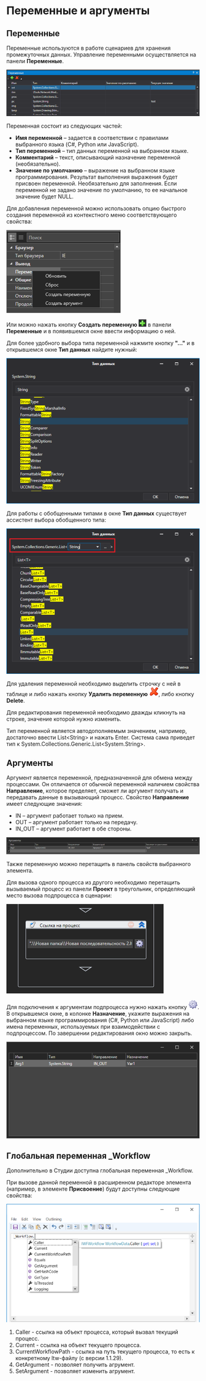 # Переменные и аргументы

## Переменные

Переменные используются в работе сценариев для хранения промежуточных данных. Управление переменными осуществляется на панели **Переменные**.

![](<../../.gitbook/assets/0 (168).png>)

Переменная состоит из следующих частей:

* **Имя переменной** – задается в соответствии с правилами выбранного языка (C#, Python или JavaScript).
* **Тип переменной** – тип данных переменной на выбранном языке.
* **Комментарий** – текст, описывающий назначение переменной (необязательно).
* **Значение по умолчанию** – выражение на выбранном языке программирования. Результат выполнения выражения будет присвоен переменной. Необязательно для заполнения. Если переменной не задано значение по умолчанию, то ее начальное значение будет NULL.

Для добавления переменной можно использовать опцию быстрого создания переменной из контекстного меню соответствующего свойства:

![](<../../.gitbook/assets/image (368).png>)

Или можно нажать кнопку **Создать переменную** ![](<../../.gitbook/assets/1 (141).png>) в панели **Переменные** и в появившемся окне ввести информацию о ней.

Для более удобного выбора типа переменной нажмите кнопку **"…"** и в открывшемся окне **Тип данных** найдите нужный:

![](<../../.gitbook/assets/3 (8).png>)

Для работы с обобщенными типами в окне **Тип данных** существует ассистент выбора обобщенного типа:

![](<../../.gitbook/assets/4 (9).png>)

Для удаления переменной необходимо выделить строчку с ней в таблице и либо нажать кнопку **Удалить переменную** ![](<../../.gitbook/assets/13 (1) (1) (2) (1) (1) (2).png>), либо кнопку **Delete**.

Для редактирования переменной необходимо дважды кликнуть на строке, значение которой нужно изменить.

Тип переменной является автодополняемым значением, например, достаточно ввести List\<String> и нажать Enter. Система сама приведет тип к System.Collections.Generic.List\<System.String>.

## Аргументы

Аргумент является переменной, предназначенной для обмена между процессами. Он отличается от обычной переменной наличием свойства **Направление**, которое пределяет, сможет ли аргумент получать и передавать данные в вызывающий процесс. Свойство **Направление** имеет следующие значения:

* IN – аргумент работает только на прием.
* OUT – аргумент работает только на передачу.
* IN\_OUT – аргумент работает в обе стороны.

![](<../../.gitbook/assets/6 (5).png>)

Также переменную можно перетащить в панель свойств выбранного элемента.

Для вызова одного процесса из другого необходимо перетащить вызываемый процесс из панели **Проект** в треугольник, определяющий место вызова подпроцесса в сценарии:

![](../../.gitbook/assets/7.png)

Для подключения к аргументам подпроцесса нужно нажать кнопку ![](<../../.gitbook/assets/8 (3).png>). В открывшемся окне, в колонке **Назначение**, укажите выражения на выбранном языке программирования (C#, Python или JavaScript) либо имена переменных, используемых при взаимодействии с подпроцессом. По завершении редактирования окно можно закрыть.

![](../../.gitbook/assets/9.png)


## Глобальная переменная \_Workflow

Дополнительно в Студии доступна глобальная переменная \_Workflow.

При вызове данной переменной в расширенном редакторе элемента (например, в элементе **Присвоение**) будут доступны следующие свойства:

![](<../../.gitbook/assets/workflow.png>)

1. Caller - ссылка на объект процесса, который вызвал текущий процесс.
2. Current - ccылка на объект текущего процесса.
3. CurrentWorkflowPath - ссылка на путь текущего процесса, то есть к конкретному ltw-файлу (с версии 1.1.29).
4. GetArgument - позволяет получить агрумент.
5. SetArgument - позволяет изменить агрумент.

